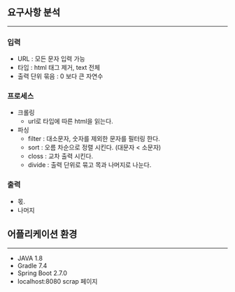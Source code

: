 ## 요구사항 분석

--- 

### 입력
- URL : 모든 문자 입력 가능
- 타입 : html 태그 제거, text 전체 
- 출력 단위 묶음 : 0 보다 큰 자연수

### 프로세스
- 크롤링
    - url로 타입에 따른 html을 읽는다.
- 파싱
    - filter : 대소문자, 숫자를 제외한 문자를 필터링 한다.
    - sort : 오름 차순으로 정렬 시킨다. (대문자 < 소문자)
    - closs : 교차 출력 시킨다.
    - divide : 출력 단위로 묶고 목과 나머지로 나눈다.

### 출력
- 몫. 
- 나머지

## 어플리케이션 환경

---
- JAVA 1.8
- Gradle 7.4
- Spring Boot 2.7.0 
- localhost:8080 scrap 페이지  